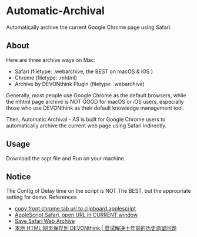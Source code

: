 # Automatic-Archival
 Automatically archive the current Google Chrome page using Safari.

## About
Here are three archive ways on Mac:
- Safari (filetype: .webarchive, the BEST on macOS & iOS )
- Chrome (filetype: .mhtml)
- Archive by DEVONthink Plugin (filetype: .webarchive) 

Generally, most people use Google Chrome as the default browsers, while the mhtml page archive is NOT GOOD for macOS or iOS users, especially those who use DEVONthink as their default knowledge management tool. 

Then, Automatic Archival - AS is built for Google Chrome users to automatically archive the current web page using Safari indirectly.

## Usage
Download the scpt file and Run on your machine.

## Notice
The Config of Delay time on the script is NOT The BEST, but the appropriate setting for demo.
References
- [copy front chrome tab url to clipboard.applescript](https://gist.github.com/timvisher/6296548)
- [AppleScript Safari, open URL in CURRENT window](https://stackoverflow.com/questions/7015881/applescript-safari-open-url-in-current-window)
- [Save Safari Web Archive](http://automatorworld.com/archives/save-safari-web-archive/)
- [本地 HTML 网页保存到 DEVONthink | 尝试解决十年前的历史遗留问题](https://sspai.com/post/59477)
